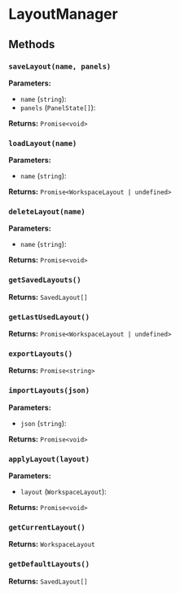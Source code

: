 # LayoutManager

## Methods

### `saveLayout(name, panels)`

**Parameters:**

- `name` (`string`): 
- `panels` (`PanelState[]`): 

**Returns:** `Promise<void>`

### `loadLayout(name)`

**Parameters:**

- `name` (`string`): 

**Returns:** `Promise<WorkspaceLayout | undefined>`

### `deleteLayout(name)`

**Parameters:**

- `name` (`string`): 

**Returns:** `Promise<void>`

### `getSavedLayouts()`

**Returns:** `SavedLayout[]`

### `getLastUsedLayout()`

**Returns:** `Promise<WorkspaceLayout | undefined>`

### `exportLayouts()`

**Returns:** `Promise<string>`

### `importLayouts(json)`

**Parameters:**

- `json` (`string`): 

**Returns:** `Promise<void>`

### `applyLayout(layout)`

**Parameters:**

- `layout` (`WorkspaceLayout`): 

**Returns:** `Promise<void>`

### `getCurrentLayout()`

**Returns:** `WorkspaceLayout`

### `getDefaultLayouts()`

**Returns:** `SavedLayout[]`

